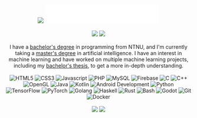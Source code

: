 <div style="max-width: 600px">
    <!-- title -->
    <div align="center">
        <!-- GIF source: https://giphy.com/stickers/abu-dhabi-adnoc-energy-for-life-Qx5iidUF67vTlqa9s2 -->
        <img width=100 src="https://media2.giphy.com/media/Qx5iidUF67vTlqa9s2/giphy.gif?cid=ecf05e4793mhk85ij3ednhd26vvbmtvlssjjohhgc0vhdddb&rid=giphy.gif&ct=s"/>
        <img height=50 src="Data/about-me.png"/>
    </div>
    <br>
    <!-- socials -->
    <div align="center">
        <a href="https://www.linkedin.com/in/sindre0830/"><img src="https://img.shields.io/badge/linkedin-%230077B5.svg?style=for-the-badge&logo=linkedin"/></a>
        <img src="https://komarev.com/ghpvc/?username=sindre0830&style=for-the-badge"/>
    </div>
    <br>
    <!-- about me -->
    <div align="center">
        I have a <a href="https://www.ntnu.no/studier/bprog">bachelor's degree</a> in programming from NTNU, and I'm currently taking a <a href="https://www.ntnu.no/studier/msit">master's degree</a> in artificial intelligence. I have an interest in machine learning and have worked on multiple machine learning projects, including my <a href="https://github.com/sindre0830/Neural-Network-for-Recognizing-Features-in-Music">bachelor's thesis</a>, to get a more in-depth understanding.
    </div>
    <br>
    <!-- badges -->
    <div align="center">
        <img height=50 alt="HTML5" src="https://cdn.jsdelivr.net/gh/devicons/devicon/icons/html5/html5-plain.svg"/>
        <img height=50 alt="CSS3" src="https://cdn.jsdelivr.net/gh/devicons/devicon/icons/css3/css3-plain.svg"/>
        <img height=50 alt="Javascript" src="https://cdn.jsdelivr.net/gh/devicons/devicon/icons/javascript/javascript-plain.svg"/>
        <img height=50 alt="PHP" src="https://cdn.jsdelivr.net/gh/devicons/devicon/icons/php/php-plain.svg"/>
        <img height=50 alt="MySQL" src="https://cdn.jsdelivr.net/gh/devicons/devicon/icons/mysql/mysql-plain.svg"/>
        <img height=50 alt="Firebase" src="https://cdn.jsdelivr.net/gh/devicons/devicon/icons/firebase/firebase-plain.svg"/>
        <img height=50 alt="C" src="https://cdn.jsdelivr.net/gh/devicons/devicon/icons/c/c-plain.svg"/>
        <img height=50 alt="C++" src="https://cdn.jsdelivr.net/gh/devicons/devicon/icons/cplusplus/cplusplus-plain.svg"/>
        <img height=50 alt="OpenGL" src="https://cdn.jsdelivr.net/gh/devicons/devicon/icons/opengl/opengl-original.svg"/>
        <img height=50 alt="Java" src="https://cdn.jsdelivr.net/gh/devicons/devicon/icons/java/java-plain.svg"/>
        <img height=50 alt="Kotlin" src="https://cdn.jsdelivr.net/gh/devicons/devicon/icons/kotlin/kotlin-plain.svg"/>
        <img height=50 alt="Android Development" src="https://cdn.jsdelivr.net/gh/devicons/devicon/icons/android/android-plain.svg"/>
        <img height=50 alt="Python" src="https://cdn.jsdelivr.net/gh/devicons/devicon/icons/python/python-plain.svg"/>
        <img height=50 alt="TensorFlow" src="https://cdn.jsdelivr.net/gh/devicons/devicon/icons/tensorflow/tensorflow-original.svg"/>
        <img height=50 alt="PyTorch" src="https://cdn.jsdelivr.net/gh/devicons/devicon/icons/pytorch/pytorch-original.svg"/>
        <img height=50 alt="Golang" src="https://cdn.jsdelivr.net/gh/devicons/devicon/icons/go/go-original.svg"/>
        <img height=50 alt="Haskell" src="https://cdn.jsdelivr.net/gh/devicons/devicon/icons/haskell/haskell-original.svg"/>
        <img height=50 alt="Rust" src="https://cdn.jsdelivr.net/gh/devicons/devicon/icons/rust/rust-plain.svg"/>
        <img height=50 alt="Bash" src="https://cdn.jsdelivr.net/gh/devicons/devicon/icons/bash/bash-plain.svg"/>
        <img height=50 alt="Godot" src="https://cdn.jsdelivr.net/gh/devicons/devicon/icons/godot/godot-original.svg"/>
        <img height=50 alt="Git" src="https://cdn.jsdelivr.net/gh/devicons/devicon/icons/git/git-original.svg"/>
        <img height=50 alt="Docker" src="https://cdn.jsdelivr.net/gh/devicons/devicon/icons/docker/docker-plain.svg"/>
    </div>
    <br>
    <!-- stats -->
    <div align="center">
        <img src="https://github-readme-stats-sigma-five.vercel.app/api?username=sindre0830&show_icons=true&count_private=true&theme=dark"/>
        <img src="https://github-readme-stats-sigma-five.vercel.app/api/top-langs?username=sindre0830&layout=compact&theme=dark"/>
    </div>
</div>
